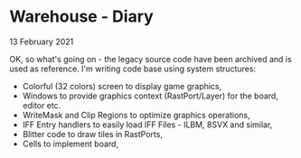 # Warehouse - Diary

13 February 2021

OK, so what's going on - the legacy source code have been archived and is used as
reference.
I'm writing code base using system structures:
- Colorful (32 colors) screen to display game graphics,
- Windows to provide graphics context (RastPort/Layer) for the board, editor etc.
- WriteMask and Clip Regions to optimize graphics operations,
- IFF Entry handlers to easily load IFF Files - ILBM, 8SVX and similar,
- Blitter code to draw tiles in RastPorts,
- Cells to implement board,
